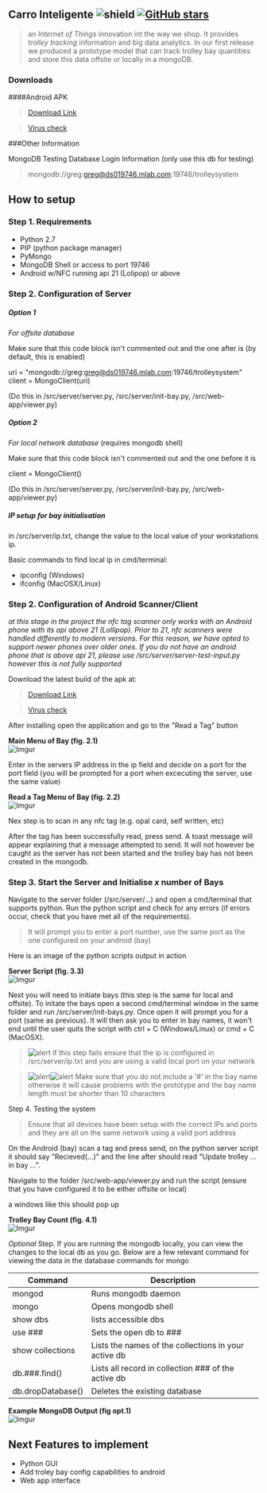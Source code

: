 ## Carro Inteligente ![shield](https://img.shields.io/github/issues/The-Scrum-Masters/carro-inteligente.svg) [![GitHub stars](https://img.shields.io/github/stars/The-Scrum-Masters/carro-inteligente.svg)](https://github.com/The-Scrum-Masters/carro-inteligente/stargazers)
> an *Internet of Things* innovation int the way we shop. It provides *trolley tracking* information and big data analytics. In our first release we produced a prototype model that can track trolley bay quantities and store this data offsite or locally in a mongoDB.

### Downloads
####Android APK

>[Download Link](https://drive.google.com/file/d/0BxTFdcq6C-VZMHVLQW5VVHZwTEE/view?usp=sharing)

>[Virus check](https://www.virustotal.com/en/file/dd549091ed47f84ed913c35e164f5309b65448eb52374cf62885e0cbb69525bd/analysis/1473392560/)


###Other Information

MongoDB Testing Database Login Information (only use this db for testing)
>mongodb://greg:greg@ds019746.mlab.com:19746/trolleysystem

## How to setup

### Step 1. Requirements
- Python 2.7
- PIP (python package manager)
- PyMongo
- MongoDB Shell or access to port 19746
- Android w/NFC running api 21 (Lolipop) or above

### Step 2. Configuration of  Server

##### Option 1
*For offsite database*

Make sure that this code block isn't commented out and the one after is (by default, this is enabled)

uri = "mongodb://greg:greg@ds019746.mlab.com:19746/trolleysystem"
client = MongoClient(uri)						

(Do this in /src/server/server.py, /src/server/init-bay.py, /src/web-app/viewer.py)

##### Option 2
*For local network database* (requires mongodb shell)

Make sure that this code block isn't commented out and the one before it is

client = MongoClient()						

(Do this in /src/server/server.py, /src/server/init-bay.py, /src/web-app/viewer.py)

##### IP setup for bay initialisation

in /src/server/ip.txt, change the value to the local value of your workstations ip.

Basic commands to find local ip in cmd/terminal:
- ipconfig (Windows)
- ifconfig (MacOSX/Linux)

### Step 2. Configuration of Android Scanner/Client
*at this stage in the project the nfc tag scanner only works with an Android phone with its api above 21 (Lollipop). Prior to 21, nfc scanners were handled differently to modern versions. For this reason, we have opted to support newer phones over older ones. If you do not have an android phone that is above api 21, please use /src/server/server-test-input.py however this is not fully supported*

Download the latest build of the apk at:
>[Download Link](https://drive.google.com/file/d/0BxTFdcq6C-VZMHVLQW5VVHZwTEE/view?usp=sharing)

>[Virus check](https://www.virustotal.com/en/file/dd549091ed47f84ed913c35e164f5309b65448eb52374cf62885e0cbb69525bd/analysis/1473392560/)

After installing open the application and go to the "Read a Tag" button

**Main Menu of Bay (fig. 2.1)**             
![Imgur](http://i.imgur.com/K7dUdtJ.png)

Enter in the servers IP address in the ip field and decide on a port for the port field (you will be prompted for a port when excecuting the server, use the same value)

**Read a Tag Menu of Bay (fig. 2.2)**             
![Imgur](http://i.imgur.com/8BKiogu.png)

Nex step is to scan in any nfc tag (e.g. opal card, self written, etc)

After the tag has been successfully read, press send. A toast message will appear explaining that a message attempted to send. It will not however be caught as the server has not been started and the trolley bay has not been created in the mongodb.

### Step 3. Start the Server and Initialise *x* number of Bays

Navigate to the server folder (/src/server/...) and open a cmd/terminal that supports python. Run the python script and check for any errors (if errors occur, check that you have met all of the requirements).
>It will prompt you to enter a port number, use the same port as the one configured on your android (bay)

Here is an image of the python scripts output in action

**Server Script (fig. 3.3)**             
![Imgur](http://i.imgur.com/L2tUZBm.png)

Next you will need to initiate bays (this step is the same for local and offsite). To initate the bays open a second cmd/terminal window in the same folder and run /src/server/init-bays.py. Once open it will prompt you for a port (same as previous). It will then ask you to enter in bay names, it won't end until the user quits the script with ctrl + C (Windows/Linux) or cmd + C (MacOSX).

>![alert](http://media.uninen.net/admin/img/icon-alert.svg) if this step fails ensure that the ip is configured in /src/server/ip.txt and you are using a valid local port on your network

>![alert](http://media.uninen.net/admin/img/icon-alert.svg)![alert](http://media.uninen.net/admin/img/icon-alert.svg) Make sure that you do not include a '#' in the bay name otherwise it will cause problems with the prototype and the bay name length must be shorter than 10 characters

Step 4. Testing the system

>Ensure that all devices have been setup with the correct IPs and ports and they are all on the same network using a valid port address

On the Android (bay) scan a tag and press send, on the python server script it should say "Recieved(...)" and the line after should read "Update trolley ... in bay ...".

Navigate to the folder /src/web-app/viewer.py and run the script (ensure that you have configured it to be either offsite or local)

a windows like this should pop up

**Trolley Bay Count (fig. 4.1)**             
![Imgur](http://i.imgur.com/foDIebQ.png)


*Optional* Step. If you are running the mongodb locally, you can view the changes to the local db as you go. Below are a few relevant command for viewing the data in the database
commands for mongo

| **Command**       | **Description**                                       |
|-------------------|-------------------------------------------------------|
| mongod            | Runs mongodb daemon                                   |
| mongo             | Opens mongodb shell                                   |
| show dbs          | lists accessible dbs                                  |
| use ###           | Sets the open db to ###                               |
| show collections  | Lists the names of the collections in your  active db |
| db.###.find()     | Lists all record in collection ### of the active db   |
| db.dropDatabase() | Deletes the existing database                         |

**Example MongoDB Output (fig opt.1)**                          
![Imgur](http://i.imgur.com/lPmiJ58.png)


## Next Features to implement
- Python GUI
- Add troley bay config capabilities to android
- Web app interface
